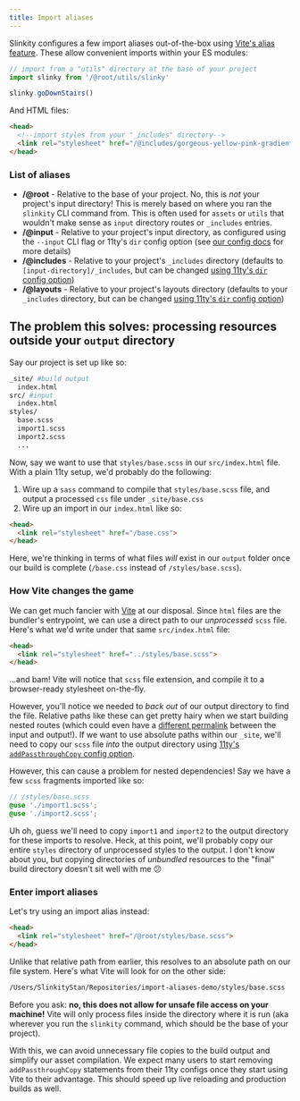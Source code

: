 ```yaml
---
title: Import aliases
---
```


Slinkity configures a few import aliases out-of-the-box using [Vite's alias feature](https://vitejs.dev/config/#resolve-alias). These allow convenient imports within your ES modules:

```js
// import from a "utils" directory at the base of your project
import slinky from '/@root/utils/slinky'

slinky.goDownStairs()
```

And HTML files:

```html
<head>
  <!--import styles from your "_includes" directory-->
  <link rel="stylesheet" href="/@includes/gorgeous-yellow-pink-gradient.scss">
</head>
```

### List of aliases

- **/@root** - Relative to the base of your project. No, this is _not_ your project's input directory! This is merely based on where you ran the `slinkity` CLI command from. This is often used for `assets` or `utils` that wouldn't make sense as `input` directory routes or `_includes` entries.
- **/@input** - Relative to your project's input directory, as configured using the `--input` CLI flag or 11ty's `dir` config option (see [our config docs](/docs/config) for more details)
- **/@includes** - Relative to your project's `_includes` directory (defaults to `[input-directory]/_includes`, but can be changed [using 11ty's `dir` config option](https://www.11ty.dev/docs/config/#directory-for-includes))
- **/@layouts** - Relative to your project's layouts directory (defaults to your `_includes` directory, but can be changed [using 11ty's `dir` config option](https://www.11ty.dev/docs/config/#directory-for-layouts-(optional)))


## The problem this solves: processing resources outside your `output` directory

Say our project is set up like so:

```bash
_site/ #build output
  index.html
src/ #input
  index.html
styles/
  base.scss
  import1.scss
  import2.scss
  ...
```

Now, say we want to use that `styles/base.scss` in our `src/index.html` file. With a plain 11ty setup, we'd probably do the following:
1. Wire up a `sass` command to compile that `styles/base.scss` file, and output a processed `css` file under `_site/base.css`
2. Wire up an import in our `index.html` like so:

```html
<head>
  <link rel="stylesheet" href="/base.css">
</head>
```

Here, we're thinking in terms of what files _will_ exist in our `output` folder once our build is complete (`/base.css` instead of `/styles/base.scss`). 

### How Vite changes the game

We can get much fancier with [Vite](https://vitejs.dev/) at our disposal. Since `html` files are the bundler's entrypoint, we can use a direct path to our _unprocessed_ `scss` file. Here's what we'd write under that same `src/index.html` file:

```html
<head>
  <link rel="stylesheet" href="../styles/base.scss">
</head>
```

...and bam! Vite will notice that `scss` file extension, and compile it to a browser-ready stylesheet on-the-fly.

However, you'll notice we needed to _back out_ of our output directory to find the file. Relative paths like these can get pretty hairy when we start building nested routes (which could even have a [different permalink](https://www.11ty.dev/docs/permalinks/) between the input and output!). If we want to use absolute paths within our `_site`, we'll need to copy our `scss` file _into_ the output directory using [11ty's `addPassthroughCopy` config option](https://www.11ty.dev/docs/copy/).

However, this can cause a problem for nested dependencies! Say we have a few `scss` fragments imported like so:

```scss
// /styles/base.scss
@use './import1.scss';
@use './import2.scss';
```

Uh oh, guess we'll need to copy `import1` and `import2` to the output directory for these imports to resolve. Heck, at this point, we'll probably copy our entire `styles` directory of unprocessed styles to the output. I don't know about you, but copying directories of _unbundled_ resources to the "final" build directory doesn't sit well with me 😕

### Enter import aliases

Let's try using an import alias instead:

```html
<head>
  <link rel="stylesheet" href="/@root/styles/base.scss">
</head>
```

Unlike that relative path from earlier, this resolves to an absolute path on our file system. Here's what Vite will look for on the other side:

```bash
/Users/SlinkityStan/Repositories/import-aliases-demo/styles/base.scss
```

Before you ask: **no, this does not allow for unsafe file access on your machine!** Vite will only process files inside the directory where it is run (aka wherever you run the `slinkity` command, which should be the base of your project).

With this, we can avoid unnecessary file copies to the build output and simplify our asset compilation. We expect many users to start removing `addPassthroughCopy` statements from their 11ty configs once they start using Vite to their advantage. This should speed up live reloading and production builds as well.
